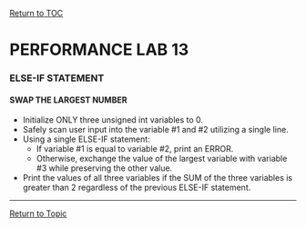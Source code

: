 <a href="https://github.com/CyberTrainingUSAF/05-C-Programming/blob/master/00-Table-of-Contents.md" rel="Return to TOC"> Return to TOC </a>

# PERFORMANCE LAB 13

### ELSE-IF STATEMENT

#### SWAP THE LARGEST NUMBER
* Initialize ONLY three unsigned int variables to 0.
* Safely scan user input into the variable #1 and #2 utilizing a single line.
* Using a single ELSE-IF statement:
    * If variable #1 is equal to variable #2, print an ERROR.
    * Otherwise, exchange the value of the largest variable with variable #3 while preserving the other value.
* Print the values of all three variables if the SUM of the three variables is greater than 2 regardless of the previous  ELSE-IF statement.

---

<a href="https://github.com/CyberTrainingUSAF/05-C-Programming/blob/master/07_Control_flow/02_conditional-statements.md" rel="Return to Topic"> Return to Topic </a>
